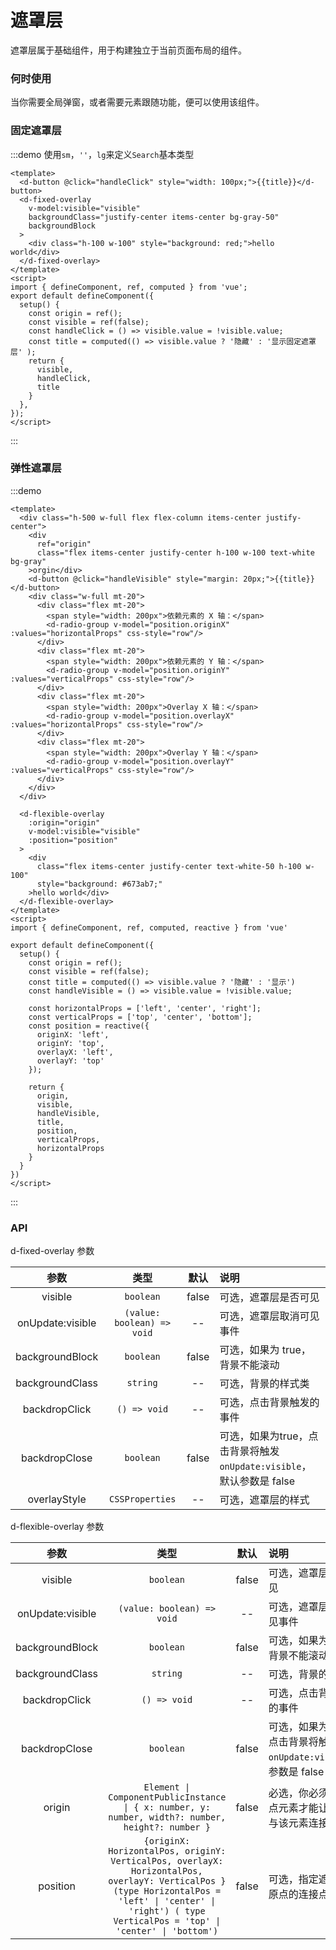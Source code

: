 # 遮罩层
遮罩层属于基础组件，用于构建独立于当前页面布局的组件。
### 何时使用
当你需要全局弹窗，或者需要元素跟随功能，便可以使用该组件。
### 固定遮罩层

:::demo 使用`sm`，`''`，`lg`来定义`Search`基本类型

```vue
<template>
  <d-button @click="handleClick" style="width: 100px;">{{title}}</d-button>
  <d-fixed-overlay 
    v-model:visible="visible" 
    backgroundClass="justify-center items-center bg-gray-50" 
    backgroundBlock
  >
    <div class="h-100 w-100" style="background: red;">hello world</div>
  </d-fixed-overlay>
</template>
<script>
import { defineComponent, ref, computed } from 'vue';
export default defineComponent({
  setup() { 
    const origin = ref();
    const visible = ref(false);
    const handleClick = () => visible.value = !visible.value;
    const title = computed(() => visible.value ? '隐藏' : '显示固定遮罩层' );
    return {
      visible,
      handleClick,
      title
    }
  },
});
</script>
```
:::


### 弹性遮罩层

:::demo
```vue
<template>
  <div class="h-500 w-full flex flex-column items-center justify-center">
    <div 
      ref="origin" 
      class="flex items-center justify-center h-100 w-100 text-white bg-gray"
    >orgin</div>
    <d-button @click="handleVisible" style="margin: 20px;">{{title}}</d-button>
    <div class="w-full mt-20">
      <div class="flex mt-20">
        <span style="width: 200px">依赖元素的 X 轴：</span>
        <d-radio-group v-model="position.originX" :values="horizontalProps" css-style="row"/>
      </div>
      <div class="flex mt-20">
        <span style="width: 200px">依赖元素的 Y 轴：</span>
        <d-radio-group v-model="position.originY" :values="verticalProps" css-style="row"/>
      </div>
      <div class="flex mt-20">
        <span style="width: 200px">Overlay X 轴：</span>
        <d-radio-group v-model="position.overlayX" :values="horizontalProps" css-style="row"/>
      </div>
      <div class="flex mt-20">
        <span style="width: 200px">Overlay Y 轴：</span>
        <d-radio-group v-model="position.overlayY" :values="verticalProps" css-style="row"/>
      </div>
    </div>
  </div>

  <d-flexible-overlay 
    :origin="origin" 
    v-model:visible="visible"
    :position="position"
  >
    <div 
      class="flex items-center justify-center text-white-50 h-100 w-100"
      style="background: #673ab7;"
    >hello world</div>
  </d-flexible-overlay>
</template>
<script>
import { defineComponent, ref, computed, reactive } from 'vue'

export default defineComponent({
  setup() { 
    const origin = ref();
    const visible = ref(false);
    const title = computed(() => visible.value ? '隐藏' : '显示')
    const handleVisible = () => visible.value = !visible.value;
    
    const horizontalProps = ['left', 'center', 'right'];
    const verticalProps = ['top', 'center', 'bottom'];
    const position = reactive({
      originX: 'left', 
      originY: 'top', 
      overlayX: 'left', 
      overlayY: 'top'
    });

    return {
      origin,
      visible,
      handleVisible,
      title,
      position,
      verticalProps, 
      horizontalProps
    }
  }
})
</script>
```

:::

<style>
.flex {
  display: flex;
}

.flex-column {
  flex-direction: column;
}

.items-center {
  align-items: center;
}

.justify-center {
  justify-content: center;
}

.h-100 {
  height: 100px;
}

.w-100 {
  width: 100px;
}

.text-white {
  color: white;
}

.bg-gray {
  background: gray;
}

.h-500 {
  height: 500px;
}

.w-full {
  width: 100%;
}

.bg-gray-50 {
  background: #00000088;
}

.text-white-50 {
  color: #ffffff88;
}

.mt-20 {
  margin-top: 20px;
}
</style>


### API 
d-fixed-overlay 参数

|       参数       |            类型            | 默认  | 说明                                                                  |
| :--------------: | :------------------------: | :---: | :-------------------------------------------------------------------- |
|     visible      |         `boolean`          | false | 可选，遮罩层是否可见                                                  |
| onUpdate:visible | `(value: boolean) => void` |  --   | 可选，遮罩层取消可见事件                                              |
| backgroundBlock  |         `boolean`          | false | 可选，如果为 true，背景不能滚动                                       |
| backgroundClass  |          `string`          |  --   | 可选，背景的样式类                                                    |
|  backdropClick   |        `() => void`        |  --   | 可选，点击背景触发的事件                                              |
|  backdropClose   |         `boolean`          | false | 可选，如果为true，点击背景将触发 `onUpdate:visible`，默认参数是 false |
|   overlayStyle   |      `CSSProperties`       |  --   | 可选，遮罩层的样式                                                    |

d-flexible-overlay 参数

|       参数       |                                                                                                    类型                                                                                                    | 默认  | 说明                                                              |
| :--------------: | :--------------------------------------------------------------------------------------------------------------------------------------------------------------------------------------------------------: | :---: | :---------------------------------------------------------------- |
|     visible      |                                                                                                 `boolean`                                                                                                  | false | 可选，遮罩层是否可见                                              |
| onUpdate:visible |                                                                                         `(value: boolean) => void`                                                                                         |  --   | 可选，遮罩层取消可见事件                                          |
| backgroundBlock  |                                                                                                 `boolean`                                                                                                  | false | 可选，如果为 true，背景不能滚动                                   |
| backgroundClass  |                                                                                                  `string`                                                                                                  |  --   | 可选，背景的样式类                                                |
|  backdropClick   |                                                                                                `() => void`                                                                                                |  --   | 可选，点击背景触发的事件                                          |
|  backdropClose   |                                                                                                 `boolean`                                                                                                  | false | 可选，如果为true，点击背景将触发 `onUpdate:visible`，参数是 false |
|      origin      |                                                     `Element \| ComponentPublicInstance \| { x: number, y: number, width?: number, height?: number }`                                                      | false | 必选，你必须指定起点元素才能让遮罩层与该元素连接在一起            |
|     position     | `{originX: HorizontalPos, originY: VerticalPos, overlayX: HorizontalPos, overlayY: VerticalPos } (type HorizontalPos = 'left' \| 'center' \| 'right') ( type VerticalPos = 'top' \| 'center' \| 'bottom')` | false | 可选，指定遮罩层与原点的连接点                                    |
